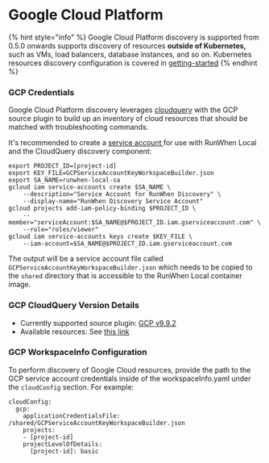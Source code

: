 # Google Cloud Platform

{% hint style="info" %}
Google Cloud Platform discovery is supported from 0.5.0 onwards supports discovery of resources **outside of Kubernetes,** such as VMs, load balancers, database instances, and so on. Kubernetes resources discovery configuration is covered in [getting-started](../../getting-started/ "mention")
{% endhint %}

### GCP Credentials

Google Cloud Platform discovery leverages [cloudquery](https://github.com/cloudquery/cloudquery) with the GCP source plugin to build up an inventory of cloud resources that should be matched with troubleshooting commands. &#x20;

It's recommended to create a [service account ](https://cloud.google.com/iam/docs/service-accounts-create)for use with RunWhen Local and the CloudQuery discovery component:&#x20;

```
export PROJECT_ID=[project-id]
export KEY_FILE=GCPServiceAccountKeyWorkspaceBuilder.json
export SA_NAME=runwhen-local-sa
gcloud iam service-accounts create $SA_NAME \
    --description="Service Account for RunWhen Discovery" \
    --display-name="RunWhen Discovery Service Account"
gcloud projects add-iam-policy-binding $PROJECT_ID \
    --member="serviceAccount:$SA_NAME@$PROJECT_ID.iam.gserviceaccount.com" \
    --role="roles/viewer"
gcloud iam service-accounts keys create $KEY_FILE \
    --iam-account=$SA_NAME@$PROJECT_ID.iam.gserviceaccount.com
```

The output will be a service account file called `GCPServiceAccountKeyWorkspaceBuilder.json` which needs to be copied to the `shared` directory that is accessible to the RunWhen Local container image.&#x20;

### GCP CloudQuery Version Details

* Currently supported source plugin: [GCP v9.9.2](https://hub.cloudquery.io/plugins/source/cloudquery/gcp/v9.9.2/docs#configuration)
* Available resources: See [this link](https://hub.cloudquery.io/plugins/source/cloudquery/gcp/v9.9.2/tables)

### GCP WorkspaceInfo Configuration

To perform discovery of Google Cloud resources, provide the path to the GCP service account credentials inside of the workspaceInfo.yaml under the `cloudConfig` section. For example:&#x20;

```
cloudConfig:
  gcp:
    applicationCredentialsFile: /shared/GCPServiceAccountKeyWorkspaceBuilder.json
    projects:
    - [project-id]
    projectLevelOfDetails:
      [project-id]: basic
```
